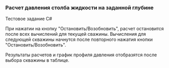 <h3>Расчет давления столба жидкости на заданной глубине</h3>
<h>Тестовое задание C#</h> 

<h>При нажатии на кнопку "Остановить/Возобновить", расчет остановится после всех вычислений для текущей сважины.</h> 
<h>Вычисления для следующей скважины начнутся после повторного нажатия кнопки "Остановить/Возобновить".</h>

<h>Результаты расчетов и график профиля давления отобразятся после выбора скважины в таблице.</h>
